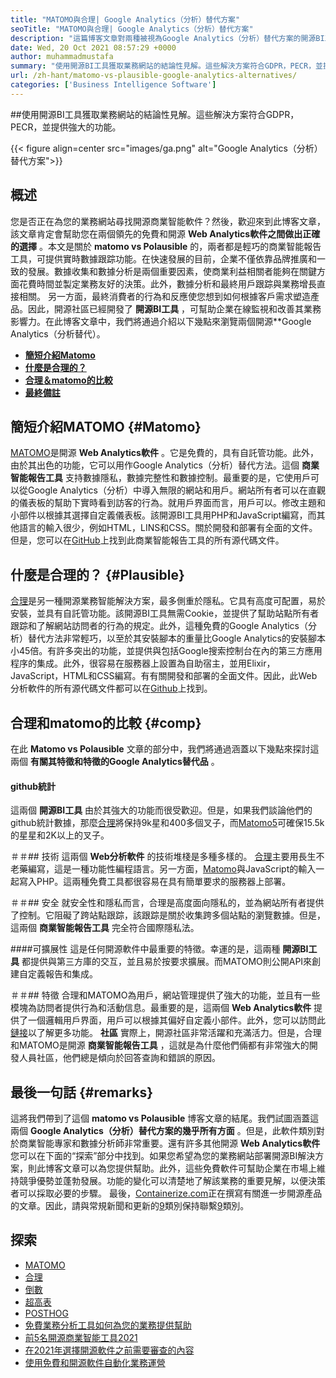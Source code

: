```yaml
---
title: "MATOMO與合理| Google Analytics（分析）替代方案" 
seoTitle: "MATOMO與合理| Google Analytics（分析）替代方案" 
description: "這篇博客文章對兩種被視為Google Analytics（分析）替代方案的開源BI工具進行了比較。這兩個軟件都是免費的和自託的。" 
date: Wed, 20 Oct 2021 08:57:29 +0000
author: muhammadmustafa
summary: "使用開源BI工具獲取業務網站的結論性見解。這些解決方案符合GDPR，PECR，並提供強大的功能。" 
url: /zh-hant/matomo-vs-plausible-google-analytics-alternatives/
categories: ['Business Intelligence Software']
---
```


##使用開源BI工具獲取業務網站的結論性見解。這些解決方案符合GDPR，PECR，並提供強大的功能。

{{< figure align=center src="images/ga.png" alt="Google Analytics（分析）替代方案">}}


## 概述
您是否正在為您的業務網站尋找開源商業智能軟件？然後，歡迎來到此博客文章，該文章肯定會幫助您在兩個領先的免費和開源  **Web Analytics軟件之間做出正確的選擇** 。本文是關於 **matomo vs Polausible**  的，兩者都是輕巧的商業智能報告工具，可提供實時數據跟踪功能。在快速發展的目前，企業不僅依靠品牌推廣和一致的發展。數據收集和數據分析是兩個重要因素，使商業利益相關者能夠在關鍵方面花費時間並製定業務友好的決策。此外，數據分析和最終用戶跟踪與業務增長直接相關。
另一方面，最終消費者的行為和反應使您想到如何根據客戶需求塑造產品。因此，開源社區已經開發了  **開源BI工具**  ，可幫助企業在線監視和改善其業務影響力。在此博客文章中，我們將通過介紹以下幾點來瀏覽兩個開源**Google Analytics（分析替代）。
* [  **簡短介紹Matomo**  ][1]
*  **[什麼是合理的？][2]**  
*  **[合理＆matomo的比較][3]**  
* [  **最終備註**  ][4]

## 簡短介紹MATOMO {#Matomo}

[MATOMO][5]是開源  **Web Analytics軟件** 。它是免費的，具有自託管功能。此外，由於其出色的功能，它可以用作Google Analytics（分析）替代方法。這個 **商業智能報告工具**  支持數據隱私，數據完整性和數據控制。最重要的是，它使用戶可以從Google Analytics（分析）中導入無限的網站和用戶。網站所有者可以在直觀的儀表板的幫助下實時看到訪客的行為。就用戶界面而言，用戶可以。修改主題和小部件以根據其選擇自定義儀表板。該開源BI工具用PHP和JavaScript編寫，而其他語言的輸入很少，例如HTML，LINS和CSS。關於開發和部署有全面的文件。但是，您可以在[GitHub][6]上找到此商業智能報告工具的所有源代碼文件。

## 什麼是合理的？ {#Plausible}

[合理][7]是另一種開源業務智能解決方案，最多側重於隱私。它具有高度可配置，易於安裝，並具有自託管功能。該開源BI工具無需Cookie，並提供了幫助站點所有者跟踪和了解網站訪問者的行為的規定。此外，這種免費的Google Analytics（分析）替代方法非常輕巧，以至於其安裝腳本的重量比Google Analytics的安裝腳本小45倍。有許多突出的功能，並提供與包括Google搜索控制台在內的第三方應用程序的集成。此外，很容易在服務器上設置為自助宿主，並用Elixir，JavaScript，HTML和CSS編寫。有有關開發和部署的全面文件。因此，此Web分析軟件的所有源代碼文件都可以在[Github][8]上找到。

## 合理和matomo的比較 {#comp}

在此  **Matomo vs Polausible** 文章的部分中，我們將通過涵蓋以下幾點來探討這兩個 **有關其特徵和特徵的Google Analytics替代品**  。

#### github統計
這兩個  **開源BI工具**  由於其強大的功能而很受歡迎。但是，如果我們談論他們的github統計數據，那麼[合理][7]將保持9k星和400多個叉子，而[Matomo][5][5]可確保15.5k的星星和2K以上的叉子。

＃＃## 技術
這兩個  **Web分析軟件**  的技術堆棧是多種多樣的。 [合理][7]主要用長生不老藥編寫，這是一種功能性編程語言。另一方面，[Matomo][5]與JavaScript的輸入一起寫入PHP。這兩種免費工具都很容易在具有簡單要求的服務器上部署。

＃＃## 安全
就安全性和隱私而言，合理是高度面向隱私的，並為網站所有者提供了控制。它阻礙了跨站點跟踪，該跟踪是關於收集跨多個站點的瀏覽數據。但是，這兩個  **商業智能報告工具**  完全符合國際隱私法。

####可擴展性
這是任何開源軟件中最重要的特徵。幸運的是，這兩種  **開源BI工具**  都提供與第三方庫的交互，並且易於按要求擴展。而MATOMO則公開API來創建自定義報告和集成。

＃＃## 特徵
合理和MATOMO為用戶，網站管理提供了強大的功能，並且有一些模塊為訪問者提供行為和活動信息。最重要的是，這兩個  **Web Analytics軟件**  提供了一個邏輯用戶界面，用戶可以根據其偏好自定義小部件。此外，您可以訪問此[鏈接][9]以了解更多功能。
 **社區** 
實際上，開源社區非常活躍和充滿活力。但是，合理和MATOMO是開源  **商業智能報告工具**  ，這就是為什麼他們倆都有非常強大的開發人員社區，他們總是傾向於回答查詢和錯誤的原因。

## 最後一句話 {#remarks}

這將我們帶到了這個  **matomo vs Polausible** 博客文章的結尾。我們試圖涵蓋這兩個  **Google Analytics（分析）替代方案的幾乎所有方面**  。但是，此軟件類別對於商業智能專家和數據分析師非常重要。還有許多其他開源 **Web Analytics軟件**  您可以在下面的“探索”部分中找到。如果您希望為您的業務網站部署開源BI解決方案，則此博客文章可以為您提供幫助。此外，這些免費軟件可幫助企業在市場上維持競爭優勢並蓬勃發展。功能的變化可以清楚地了解該業務的重要見解，以便決策者可以採取必要的步驟。
最後，[Containerize.com][10]正在撰寫有關進一步開源產品的文章。因此，請與常規新聞和更新的[9]類別保持聯繫[9]類別。

## 探索
  * [MATOMO][11]
  * [合理][12]
  * [倒數][13]
  * [超高表][14]
  * [POSTHOG][15]
  * [免費業務分析工具如何為您的業務提供幫助][16]
  * [前5名開源商業智能工具2021][17]
  * [在2021年選擇開源軟件之前需要審查的內容][18]
  * [使用免費和開源軟件自動化業務運營][19]



[1]: #Matomo
[2]: #Plausible
[3]: #comp
[4]: #remarks
[5]: https://products.containerize.com/business-intelligence/matomo/
[6]: https://github.com/matomo-org/matomo
[7]: https://products.containerize.com/business-intelligence/plausible/
[8]: https://github.com/plausible/analytics
[9]: https://products.containerize.com/business-intelligence/
[10]: https://www.containerize.com/
[11]: https://products.containerize.com/business-intelligence/matomo
[12]: https://products.containerize.com/business-intelligence/plausible
[13]: https://products.containerize.com/business-intelligence/countly
[14]: https://products.containerize.com/business-intelligence/hypercable
[15]: https://products.containerize.com/business-intelligence/posthog
[16]: https://blog.containerize.com/2021/03/12/how-free-business-analytics-tools-assist-your-business/
[17]: https://blog.containerize.com/business-intelligence-software/top-5-open-source-business-intelligence-solutions-of-2021/
[18]: https://blog.containerize.com/cmdb-software/things-to-review-before-opting-open-source-software-in-2021/
[19]: https://blog.containerize.com/blogging/automate-business-operations-using-open-source-software/
